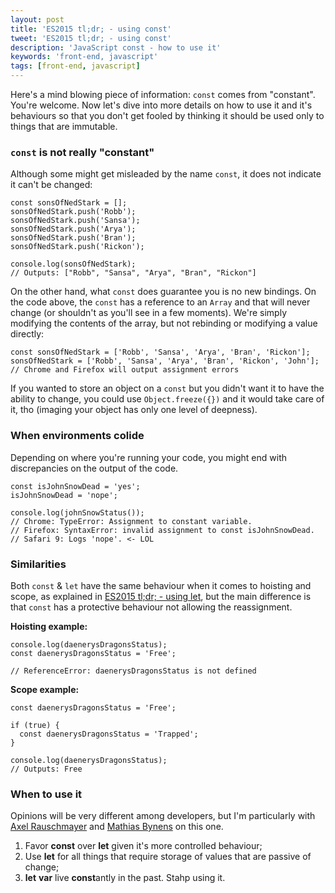 ```yaml
---
layout: post
title: 'ES2015 tl;dr; - using const'
tweet: 'ES2015 tl;dr; - using const'
description: 'JavaScript const - how to use it'
keywords: 'front-end, javascript'
tags: [front-end, javascript]
---
```


Here's a mind blowing piece of information: `const` comes from "constant". You're welcome. Now let's dive into more details on how to use it and it's behaviours so that you don't get fooled by thinking it should be used only to things that are immutable.

### `const` is not really "constant"

Although some might get misleaded by the name `const`, it does not indicate it can't be changed:

    const sonsOfNedStark = [];
    sonsOfNedStark.push('Robb');
    sonsOfNedStark.push('Sansa');
    sonsOfNedStark.push('Arya');
    sonsOfNedStark.push('Bran');
    sonsOfNedStark.push('Rickon');

    console.log(sonsOfNedStark);
    // Outputs: ["Robb", "Sansa", "Arya", "Bran", "Rickon"]

On the other hand, what `const` does guarantee you is no new bindings. On the code above, the `const` has a reference to an `Array` and that will never change (or shouldn't as you'll see in a few moments). We're simply modifying the contents of the array, but not rebinding or modifying a value directly:

    const sonsOfNedStark = ['Robb', 'Sansa', 'Arya', 'Bran', 'Rickon'];
    sonsOfNedStark = ['Robb', 'Sansa', 'Arya', 'Bran', 'Rickon', 'John'];
    // Chrome and Firefox will output assignment errors

If you wanted to store an object on a `const` but you didn't want it to have the ability to change, you could use `Object.freeze({})` and it would take care of it, tho (imaging your object has only one level of deepness).

### When environments colide

Depending on where you're running your code, you might end with discrepancies on the output of the code.

    const isJohnSnowDead = 'yes';
    isJohnSnowDead = 'nope';

    console.log(johnSnowStatus());
    // Chrome: TypeError: Assignment to constant variable.
    // Firefox: SyntaxError: invalid assignment to const isJohnSnowDead.
    // Safari 9: Logs 'nope'. <- LOL

### Similarities

Both `const` &amp; `let` have the same behaviour when it comes to hoisting and scope, as explained in [ES2015 tl;dr; - using let](/post/es2015-let/), but the main difference is that `const` has a protective behaviour not allowing the reassignment.

**Hoisting example:**

    console.log(daenerysDragonsStatus);
    const daenerysDragonsStatus = 'Free';

    // ReferenceError: daenerysDragonsStatus is not defined

**Scope example:**

    const daenerysDragonsStatus = 'Free';

    if (true) {
      const daenerysDragonsStatus = 'Trapped';
    }

    console.log(daenerysDragonsStatus);
    // Outputs: Free

### When to use it

Opinions will be very different among developers, but I'm particularly with [Axel Rauschmayer](http://exploringjs.com/es6/ch_variables.html#const-vs-let-vs-var) and [Mathias Bynens](https://mathiasbynens.be/notes/es6-const#const-vs-let) on this one.

1. Favor **const** over **let** given it's more controlled behaviour;
2. Use **let** for all things that require storage of values that are passive of change;
3. **let** **var** live **const**antly in the past. Stahp using it.

